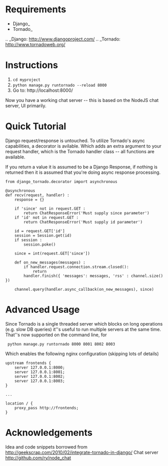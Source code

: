 Requirements
============
* Django_
* Tornado_

.. _Django: http://www.djangoproject.com/
.. _Tornado: http://www.tornadoweb.org/

Instructions
============

 1. ``cd myproject``
 2. ``python manage.py runtornado --reload 8000``
 3. Go to: http://localhost:8000/

Now you have a working chat server -- this is based on the NodeJS chat server, UI primarily.

Quick Tutorial
==============

Django request/response is untouched.  To utilize Tornado's async capabilities, a decorator 
is avilable.  Which adds an extra argument to your request handler, which is the Tornado
handler class -- all functions are available.

If you return a value it is assumed to be a Django Response, if nothing is returned then
it is assumed that you're doing async response processing.

    from django_tornado.decorator import asynchronous

    @asynchronous
    def recv(request, handler) :
        response = {}

        if 'since' not in request.GET :
            return ChatResponseError('Must supply since parameter')
        if 'id' not in request.GET :
            return ChatResponseError('Must supply id parameter')

        id = request.GET['id']
        session = Session.get(id)
        if session :
            session.poke()

        since = int(request.GET['since'])

        def on_new_messages(messages) :
            if handler.request.connection.stream.closed():
                return
            handler.finish({ 'messages': messages, 'rss' : channel.size() })

        channel.query(handler.async_callback(on_new_messages), since)

Advanced Usage
==============

Since Tornado is a single threaded server which blocks on long operations (e.g. slow DB queries) it''s useful to 
run multiple servers at the same time.  That''s now supported on the command line, for 

     python manage.py runtornado 8000 8001 8002 8003

Which enables the following nginx configuration (skipping lots of details)

    upstream frontends {
        server 127.0.0.1:8000;
        server 127.0.0.1:8001;
        server 127.0.0.1:8002;
        server 127.0.0.1:8003;
    }

    ...

    location / {
        proxy_pass http://frontends;
    }

Acknowledgements
================

Idea and code snippets borrowed from http://geekscrap.com/2010/02/integrate-tornado-in-django/
Chat server http://github.com/ry/node_chat
